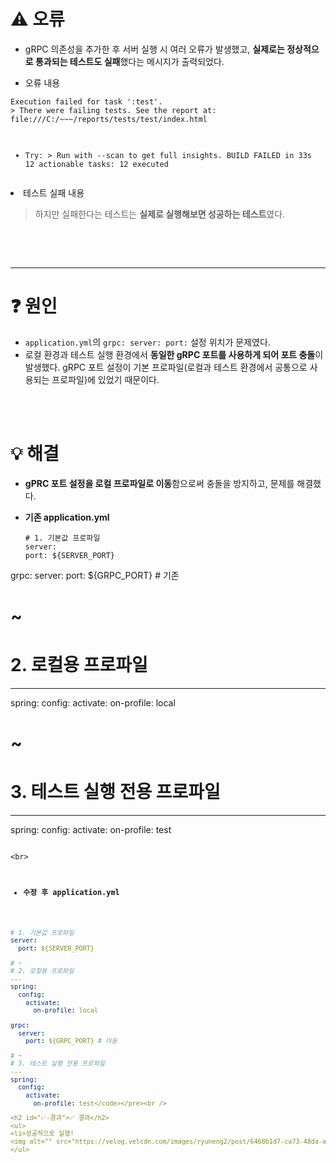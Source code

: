 <h1 id="⚠️-오류">⚠️ 오류</h1>
<ul>
<li>gRPC 의존성을 추가한 후 서버 실행 시 여러 오류가 발생했고, <strong>실제로는 정상적으로 통과되는 테스트도 실패</strong>했다는 메시지가 출력되었다.</li>
</ul>
<ul>
<li>오류 내용
<img alt="" src="https://velog.velcdn.com/images/ryuneng2/post/cc7e7061-f843-430f-8554-be9f28b5ea48/image.png" /></li>
</ul>
<pre><code>Execution failed for task ':test'.
&gt; There were failing tests. See the report at: file:///C:/~~~/reports/tests/test/index.html

* Try:
&gt; Run with --scan to get full insights.
BUILD FAILED in 33s
12 actionable tasks: 12 executed</code></pre><ul>
<li>테스트 실패 내용
<img alt="" src="https://velog.velcdn.com/images/ryuneng2/post/b15c7a26-4504-46a8-ba7d-a0278b71a0aa/image.png" /></li>
</ul>
<blockquote>
<p>하지만 실패한다는 테스트는 <strong>실제로 실행해보면 성공하는 테스트</strong>였다.</p>
</blockquote>
<p><img alt="" src="https://velog.velcdn.com/images/ryuneng2/post/b809411f-efcb-4e54-b860-2067316e43f6/image.png" /></p>
<br />
<br />

<hr />
<h1 id="❓-원인">❓ 원인</h1>
<ul>
<li><code>application.yml</code>의 <code>grpc: server: port:</code> 설정 위치가 문제였다.</li>
<li>로컬 환경과 테스트 실행 환경에서 <strong>동일한 gRPC 포트를 사용하게 되어 포트 충돌</strong>이 발생했다.
gRPC 포트 설정이 기본 프로파일(로컬과 테스트 환경에서 공통으로 사용되는 프로파일)에 있었기 때문이다.</li>
</ul>
<br />
<br />


<h1 id="💡-해결">💡 해결</h1>
<ul>
<li><p><strong>gPRC 포트 설정을 로컬 프로파일로 이동</strong>함으로써 충돌을 방지하고, 문제를 해결했다.</p>
</li>
<li><p><strong>기존 application.yml</strong></p>
<pre><code class="language-yml"># 1. 기본값 프로파일
server:
port: ${SERVER_PORT}
</code></pre>
</li>
</ul>
<p>grpc:
  server:
    port: ${GRPC_PORT} # 기존</p>
<h1 id="">~</h1>
<h1 id="2-로컬용-프로파일">2. 로컬용 프로파일</h1>
<hr />
<p>spring:
  config:
    activate:
      on-profile: local</p>
<h1 id="-1">~</h1>
<h1 id="3-테스트-실행-전용-프로파일">3. 테스트 실행 전용 프로파일</h1>
<hr />
<p>spring:
  config:
    activate:
      on-profile: test</p>
<pre><code>
&lt;br&gt;

- **수정 후 application.yml**
```yml
# 1. 기본값 프로파일
server:
  port: ${SERVER_PORT}

# ~
# 2. 로컬용 프로파일
---
spring:
  config:
    activate:
      on-profile: local

grpc:
  server:
    port: ${GRPC_PORT} # 이동

# ~
# 3. 테스트 실행 전용 프로파일
---
spring:
  config:
    activate:
      on-profile: test</code></pre><br />

<h2 id="✅-결과">✅ 결과</h2>
<ul>
<li>성공적으로 실행!
<img alt="" src="https://velog.velcdn.com/images/ryuneng2/post/6468b1d7-ca73-48da-adbe-2053517dad68/image.png" /></li>
</ul>